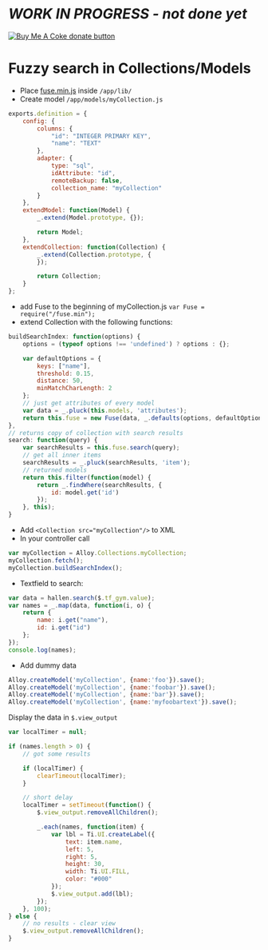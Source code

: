 # _WORK IN PROGRESS - not done yet_

<span class="badge-buymeacoffee"><a href="https://www.buymeacoffee.com/miga" title="donate"><img src="https://img.shields.io/badge/buy%20me%20a%20coke-donate-orange.svg" alt="Buy Me A Coke donate button" /></a></span>

# Fuzzy search in Collections/Models

* Place <a href="https://github.com/krisk/Fuse">fuse.min.js</a> inside `/app/lib/`
* Create model `/app/models/myCollection.js`
```javascript
exports.definition = {
	config: {
		columns: {
			"id": "INTEGER PRIMARY KEY",
		    "name": "TEXT"
		},
		adapter: {
			type: "sql",
			idAttribute: "id",
			remoteBackup: false,
			collection_name: "myCollection"
		}
	},
	extendModel: function(Model) {
		_.extend(Model.prototype, {});

		return Model;
	},
	extendCollection: function(Collection) {
		_.extend(Collection.prototype, {
		});

		return Collection;
	}
};
```

* add Fuse to the beginning of myCollection.js `var Fuse = require("/fuse.min");`
* extend Collection with the following functions:
```javascript
buildSearchIndex: function(options) {
	options = (typeof options !== 'undefined') ? options : {};

	var defaultOptions = {
		keys: ["name"],
		threshold: 0.15,
		distance: 50,
		minMatchCharLength: 2
	};
	// just get attributes of every model
	var data = _.pluck(this.models, 'attributes');
	return this.fuse = new Fuse(data, _.defaults(options, defaultOptions));
},
// returns copy of collection with search results
search: function(query) {
	var searchResults = this.fuse.search(query);
	// get all inner items
	searchResults = _.pluck(searchResults, 'item');
	// returned models
	return this.filter(function(model) {
		return _.findWhere(searchResults, {
			id: model.get('id')
		});
	}, this);
}
```
* Add `<Collection src="myCollection"/>` to XML
* In your controller call
```javascript
var myCollection = Alloy.Collections.myCollection;
myCollection.fetch();
myCollection.buildSearchIndex();
```

* Textfield to search:
```javascript
var data = hallen.search($.tf_gym.value);
var names = _.map(data, function(i, o) {
	return {
		name: i.get("name"),
		id: i.get("id")
	};
});
console.log(names);
```

* Add dummy data
```javascript
Alloy.createModel('myCollection', {name:'foo'}).save();
Alloy.createModel('myCollection', {name:'foobar'}).save();
Alloy.createModel('myCollection', {name:'bar'}).save();
Alloy.createModel('myCollection', {name:'myfoobartext'}).save();
```

Display the data in `$.view_output`

```javascript
var localTimer = null;

if (names.length > 0) {
	// got some results

	if (localTimer) {
		clearTimeout(localTimer);
	}

	// short delay
	localTimer = setTimeout(function() {
		$.view_output.removeAllChildren();

		_.each(names, function(item) {
			var lbl = Ti.UI.createLabel({
				text: item.name,
				left: 5,
				right: 5,
				height: 30,
				width: Ti.UI.FILL,
				color: "#000"
			});
			$.view_output.add(lbl);
		});
	}, 100);
} else {
	// no results - clear view
	$.view_output.removeAllChildren();
}
```
